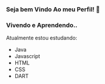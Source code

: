 ### Seja bem Vindo Ao meu Perfil! 👋
### Vivendo e Aprendendo..
 
 Atualmente estou estudando:
- Java<img width="15px" src="https://cdn.jsdelivr.net/gh/devicons/devicon/icons/java/java-original.svg" /> 	
- Javascript <img width="15px" src="https://cdn.jsdelivr.net/gh/devicons/devicon/icons/javascript/javascript-original.svg" />         
- HTML <img width="15px" src="https://cdn.jsdelivr.net/gh/devicons/devicon/icons/html5/html5-original-wordmark.svg" />        
- CSS <img width="15px" src="https://cdn.jsdelivr.net/gh/devicons/devicon/icons/css3/css3-original.svg" />
- DART <img width="15px" src="https://cdn.jsdelivr.net/gh/devicons/devicon/icons/dart/dart-original.svg" />
          

